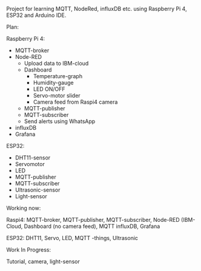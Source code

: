Project for learning MQTT, NodeRed, influxDB etc. using Raspberry Pi 4, ESP32 and Arduino IDE.

Plan:

Raspberry Pi 4:
- MQTT-broker
- Node-RED
  - Upload data to IBM-cloud
  - Dashboard
    - Temperature-graph
    - Humidity-gauge
    - LED ON/OFF
    - Servo-motor slider
    - Camera feed from Raspi4 camera    
  - MQTT-publisher
  - MQTT-subscriber
  - Send alerts using WhatsApp
- influxDB
- Grafana

ESP32:
- DHT11-sensor
- Servomotor
- LED
- MQTT-publisher
- MQTT-subscriber
- Ultrasonic-sensor
- Light-sensor

Working now:

Raspi4: MQTT-broker, MQTT-publisher, MQTT-subscriber, Node-RED (IBM-Cloud, Dashboard (no camera feed), MQTT influxDB, Grafana

ESP32: DHT11, Servo, LED, MQTT -things, Ultrasonic

Work In Progress:

Tutorial, camera, light-sensor
